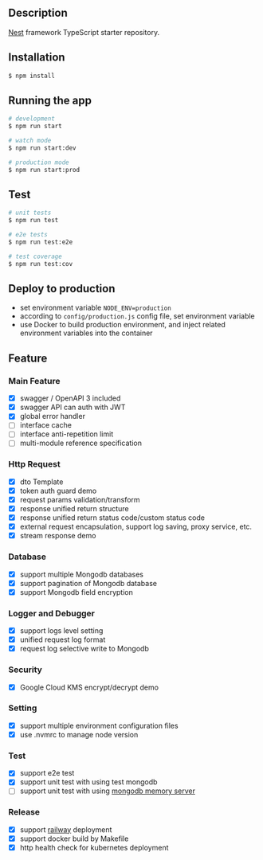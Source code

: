 
## Description

[Nest](https://github.com/nestjs/nest) framework TypeScript starter repository.

## Installation

```bash
$ npm install
```

## Running the app

```bash
# development
$ npm run start

# watch mode
$ npm run start:dev

# production mode
$ npm run start:prod
```

## Test

```bash
# unit tests
$ npm run test

# e2e tests
$ npm run test:e2e

# test coverage
$ npm run test:cov
```

## Deploy to production

- set environment variable `NODE_ENV=production`
- according to `config/production.js` config file, set environment variable
- use Docker to build production environment, and inject related environment variables into the container

## Feature

### Main Feature

- [x] swagger / OpenAPI 3 included
- [x] swagger API can auth with JWT
- [x] global error handler
- [ ] interface cache
- [ ] interface anti-repetition limit
- [ ] multi-module reference specification

### Http Request

- [x] dto Template
- [x] token auth guard demo
- [x] request params validation/transform
- [x] response unified return structure
- [x] response unified return status code/custom status code
- [x] external request encapsulation, support log saving, proxy service, etc.
- [x] stream response demo

### Database

- [x] support multiple Mongodb databases
- [x] support pagination of Mongodb database
- [x] support Mongodb field encryption

### Logger and Debugger

- [x] support logs level setting
- [x] unified request log format
- [x] request log selective write to Mongodb

### Security

- [x] Google Cloud KMS encrypt/decrypt demo

### Setting

- [x] support multiple environment configuration files
- [x] use .nvmrc to manage node version

### Test
- [x] support e2e test
- [x] support unit test with using test mongodb
- [ ] support unit test with using [mongodb memory server](https://github.com/nodkz/mongodb-memory-server)

### Release

- [x] support [railway](https://railway.app/) deployment
- [x] support docker build by Makefile
- [x] http health check for kubernetes deployment
